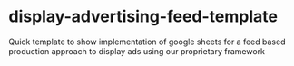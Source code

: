 # display-advertising-feed-template
Quick template to show implementation of google sheets for a feed based production approach to display ads using our proprietary framework
